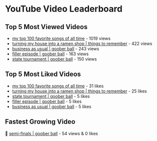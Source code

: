 # YouTube Video Leaderboard

## Top 5 Most Viewed Videos
- [my top 100 favorite songs of all time](https://youtu.be/zYnjnriU374) - 1019 views
- [turning my house into a ramen shop | things to remember](https://youtu.be/RBDZBPQs_fI) - 422 views
- [business as usual | goober ball](https://youtu.be/XrRSX9f_JaE) - 243 views
- [filler episode | goober ball](https://youtu.be/LVjDQdm-PFc) - 163 views
- [state tournament | goober ball](https://youtu.be/Ci5MFGdfzOE) - 150 views

## Top 5 Most Liked Videos
- [my top 100 favorite songs of all time](https://youtu.be/zYnjnriU374) - 31 likes
- [turning my house into a ramen shop | things to remember](https://youtu.be/RBDZBPQs_fI) - 25 likes
- [state tournament | goober ball](https://youtu.be/Ci5MFGdfzOE) - 5 likes
- [filler episode | goober ball](https://youtu.be/LVjDQdm-PFc) - 5 likes
- [business as usual | goober ball](https://youtu.be/XrRSX9f_JaE) - 5 likes

## Fastest Growing Video
🔹 [semi-finals | goober ball](https://youtu.be/zCazlNDUv3s) - 54 views & 0 likes
